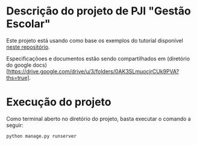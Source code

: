 # Descrição do projeto de PJI "Gestão Escolar"

Este projeto está usando como base os exemplos do tutorial disponível [neste repositório](https://github.com/vijaythapa333/django-student-management-system).

Especificaçõoes e documentos estão sendo compartilhados em (diretório do google docs)[https://drive.google.com/drive/u/3/folders/0AK3SLmuocjrCUk9PVA?ths=true].

# Execução do projeto

Como terminal aberto no diretório do projeto, basta executar o comando a seguir:

```bash
python manage.py runserver
```
